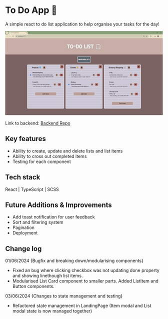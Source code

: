 # To Do App 📝

A simple react to do list application to help organise your tasks for the day!

![Screenshot](/src/assets/todo.png)

Link to backend: [Backend Repo](https://github.com/mcelle888/todo-backend)


## Key features
- Ability to create, update and delete lists and list items
- Ability to cross out completed items
- Testing for each component

## Tech stack
React | TypeScript | SCSS

## Future Additions & Improvements
- Add toast notification for user feedback
- Sort and filtering system
- Pagination
- Deployment


## Change log

01/06/2024 {Bugfix and breaking down/modularising components}
- Fixed an bug where clicking checkbox was not updating done property and showing linethough list items. 
- Modularised List Card component to smaller parts. Added ListItem and Button components.

03/06/2024 {Changes to state management and testing}
- Refactored state management in LandingPage (Item modal and List modal state is now managed together)